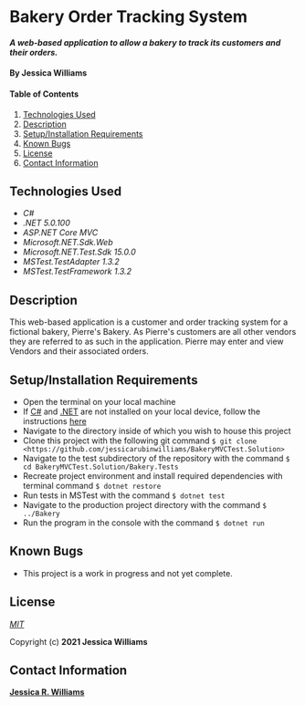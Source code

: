 # Bakery Order Tracking System

#### _A web-based application to allow a bakery to track its customers and their orders._

#### By **Jessica Williams**

#### Table of Contents

1. [Technologies Used](#technologies)
2. [Description](#description)
3. [Setup/Installation Requirements](#setup)
4. [Known Bugs](#bugs)
5. [License](#license)
6. [Contact Information](#contact)

## Technologies Used <a id="technologies"></a>

* _C#_
* _.NET 5.0.100_
* _ASP.NET Core MVC_
* _Microsoft.NET.Sdk.Web_
* _Microsoft.NET.Test.Sdk 15.0.0_
* _MSTest.TestAdapter 1.3.2_
* _MSTest.TestFramework 1.3.2_

## Description <a id="description"></a>

This web-based application is a customer and order tracking system for a fictional bakery, Pierre's Bakery. As Pierre's customers are all other vendors they are referred to as such in the application. Pierre may enter and view Vendors and their associated orders.

## Setup/Installation Requirements <a id="setup"></a>

* Open the terminal on your local machine
* If [C#](https://docs.microsoft.com/en-us/dotnet/csharp/) and [.NET](https://docs.microsoft.com/en-us/dotnet/) are not installed on your local device, follow the instructions [here](https://www.learnhowtoprogram.com/c-and-net-part-time-c-and-react-track/getting-started-with-c/installing-c-and-net)
* Navigate to the directory inside of which you wish to house this project
* Clone this project with the following git command `$ git clone <https://github.com/jessicarubinwilliams/BakeryMVCTest.Solution>`
* Navigate to the test subdirectory of the repository with the command `$ cd BakeryMVCTest.Solution/Bakery.Tests`
* Recreate project environment and install required dependencies with terminal command `$ dotnet restore`
* Run tests in MSTest with the command `$ dotnet test`
* Navigate to the production project directory with the command `$ ../Bakery`
* Run the program in the console with the command `$ dotnet run`

## Known Bugs <a id="bugs"></a>

* This project is a work in progress and not yet complete.

## License <a id="license"></a>
*[MIT](https://choosealicense.com/licenses/mit/)*

Copyright (c) **2021 Jessica Williams**

## Contact Information <a id="contact"></a>
**[Jessica R. Williams](mailto:jessicarubinwilliams@gmail.com)**